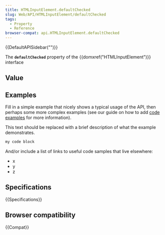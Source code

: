 ```yaml
---
title: HTMLInputElement.defaultChecked
slug: Web/API/HTMLInputElement/defaultChecked
tags:
  - Property
  - Reference
browser-compat: api.HTMLInputElement.defaultChecked
---
```

{{DefaultAPISidebar("")}}

The **`defaultChecked`** property of the {{domxref("HTMLInputElement")}} interface 

## Value



## Examples

Fill in a simple example that nicely shows a typical usage of the API, then perhaps some more complex examples (see our guide on how to add [code examples](/en-US/docs/MDN/Contribute/Structures/Code_examples) for more information).

This text should be replaced with a brief description of what the example demonstrates.

```js
my code block
```

And/or include a list of links to useful code samples that live elsewhere:

*   x
*   y
*   z

## Specifications

{{Specifications}}

## Browser compatibility

{{Compat}}


